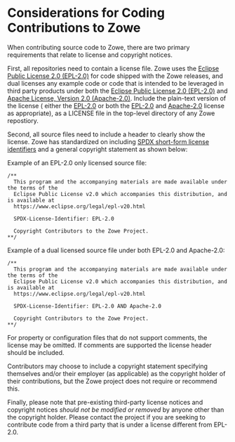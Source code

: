 # Considerations for Coding Contributions to Zowe

When contributing source code to Zowe, there are two primary requirements that relate to license and copyright notices.

First, all repositories need to contain a license file.  Zowe uses the [Eclipse Public License 2.0 (EPL-2.0)](https://www.eclipse.org/legal/epl-v20.html) for code shipped with the Zowe releases, and dual licenses any example code or code that is intended to be leveraged in third party products under both the [Eclipse Public License 2.0 (EPL-2.0)](https://www.eclipse.org/legal/epl-v20.html) and [Apache License, Version 2.0 (Apache-2.0)](http://www.apache.org/licenses/LICENSE-2.0).  Include the plain-text version of the license ( either the [EPL-2.0](https://www.eclipse.org/org/documents/epl-2.0/EPL-2.0.txt) or both the [EPL-2.0](https://www.eclipse.org/org/documents/epl-2.0/EPL-2.0.txt) and [Apache-2.0](http://www.apache.org/licenses/LICENSE-2.0.txt) license as appropriate), as a LICENSE file in the top-level directory of any Zowe repostiory.

Second, all source files need to include a header to clearly show the license.  Zowe has standardized on including [SPDX short-form license identifiers](https://spdx.org/ids) and a general copyright statement as shown below:

Example of an EPL-2.0 only licensed source file:

````
/**
  This program and the accompanying materials are made available under the terms of the
  Eclipse Public License v2.0 which accompanies this distribution, and is available at
  https://www.eclipse.org/legal/epl-v20.html

  SPDX-License-Identifier: EPL-2.0

  Copyright Contributors to the Zowe Project.
**/
````

Example of a dual licensed source file under both EPL-2.0 and Apache-2.0:

````
/**
  This program and the accompanying materials are made available under the terms of the
  Eclipse Public License v2.0 which accompanies this distribution, and is available at
  https://www.eclipse.org/legal/epl-v20.html

  SPDX-License-Identifier: EPL-2.0 AND Apache-2.0

  Copyright Contributors to the Zowe Project.
**/
````

For property or configuration files that do not support comments, the license may be omitted.  If comments are supported the license header should be included.

Contributors may choose to include a copyright statement specifying themselves and/or their employer (as applicable) as the copyright holder of their contributions, but the Zowe project does not require or recommend this.

Finally, please note that pre-existing third-party license notices and copyright notices *should not be modified or removed* by anyone other than the copyright holder. Please contact the project if you are seeking to contribute code from a third party that is under a license different from EPL-2.0.
